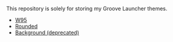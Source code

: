 This repository is solely for storing my Groove Launcher themes.

* [W95](https://raw.githubusercontent.com/Ghplayer2000/gh-groove-themes/refs/heads/main/w95.css)
* [Rounded](https://raw.githubusercontent.com/Ghplayer2000/gh-groove-themes/refs/heads/main/rounded.css)
* [Background (deprecated)](https://raw.githubusercontent.com/Ghplayer2000/gh-groove-themes/refs/heads/main/background.css)
